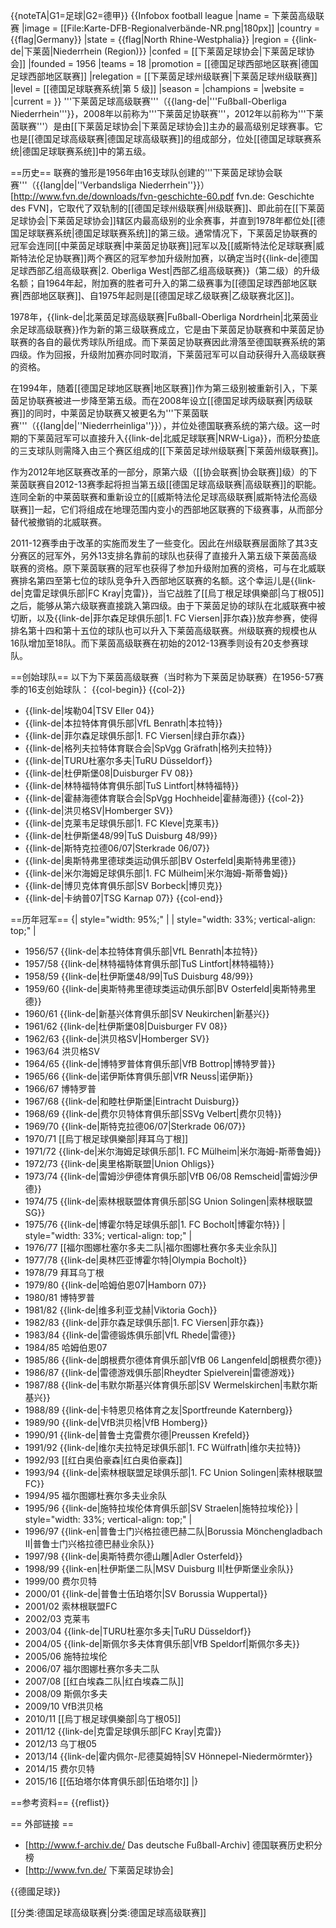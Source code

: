 {{noteTA|G1=足球|G2=德甲}}
{{Infobox football league
|name           = 下莱茵高级联赛
|image          = [[File:Karte-DFB-Regionalverbände-NR.png|180px]]
|country        = {{flag|Germany}}
|state          = {{flag|North Rhine-Westphalia}}
|region         = {{link-de|下莱茵|Niederrhein (Region)}}
|confed         = [[下莱茵足球协会|下莱茵足球协会]]
|founded        = 1956
|teams          = 18
|promotion      = [[德国足球西部地区联赛|德国足球西部地区联赛]]
|relegation     = [[下莱茵足球州级联赛|下莱茵足球州级联赛]]
|level          = [[德国足球联赛系统|第 5 级]]
|season         = 
|champions      = 
|website        = 
|current        = 
}}
'''下莱茵足球高级联赛'''（{{lang-de|'''Fußball-Oberliga Niederrhein'''}}，2008年以前称为'''下莱茵足协联赛'''，2012年以前称为'''下莱茵联赛'''）是由[[下莱茵足球协会|下莱茵足球协会]]主办的最高级别足球赛事。它也是[[德国足球高级联赛|德国足球高级联赛]]的组成部分，位处[[德国足球联赛系统|德国足球联赛系统]]中的第五级。

==历史==
联赛的雏形是1956年由16支球队创建的'''下莱茵足球协会联赛'''（{{lang|de|''Verbandsliga Niederrhein''}}）<ref>[http://www.fvn.de/downloads/fvn-geschichte-60.pdf fvn.de: Geschichte des FVN]</ref>，它取代了双轨制的[[德国足球州级联赛|州级联赛]]、即此前在[[下莱茵足球协会|下莱茵足球协会]]辖区内最高级别的业余赛事，并直到1978年都位处[[德国足球联赛系统|德国足球联赛系统]]的第三级。通常情况下，下莱茵足协联赛的冠军会连同[[中莱茵足球联赛|中莱茵足协联赛]]冠军以及[[威斯特法伦足球联赛|威斯特法伦足协联赛]]两个赛区的冠军参加升级附加赛，以确定当时{{link-de|德国足球西部乙组高级联赛|2. Oberliga West|西部乙组高级联赛}}（第二级）的升级名额；自1964年起，附加赛的胜者可升入的第二级赛事为[[德国足球西部地区联赛|西部地区联赛]]、自1975年起则是[[德国足球乙级联赛|乙级联赛北区]]。

1978年，{{link-de|北莱茵足球高级联赛|Fußball-Oberliga Nordrhein|北莱茵业余足球高级联赛}}作为新的第三级联赛成立，它是由下莱茵足协联赛和中莱茵足协联赛的各自的最优秀球队所组成。而下莱茵足协联赛因此滑落至德国联赛系统的第四级。作为回报，升级附加赛亦同时取消，下莱茵冠军可以自动获得升入高级联赛的资格。

在1994年，随着[[德国足球地区联赛|地区联赛]]作为第三级别被重新引入，下莱茵足协联赛被进一步降至第五级。而在2008年设立[[德国足球丙级联赛|丙级联赛]]的同时，中莱茵足协联赛又被更名为'''下莱茵联赛'''（{{lang|de|''Niederrheinliga''}}），并位处德国联赛系统的第六级。这一时期的下莱茵冠军可以直接升入{{link-de|北威足球联赛|NRW-Liga}}，而积分垫底的三支球队则需降入由三个赛区组成的[[下莱茵足球州级联赛|下莱茵州级联赛]]。

作为2012年地区联赛改革的一部分，原第六级（[[协会联赛|协会联赛]]级）的下莱茵联赛自2012-13赛季起将担当第五级[[德国足球高级联赛|高级联赛]]的职能。连同全新的中莱茵联赛和重新设立的[[威斯特法伦足球高级联赛|威斯特法伦高级联赛]]一起，它们将组成在地理范围内变小的西部地区联赛的下级赛事，从而部分替代被撤销的北威联赛。

2011-12赛季由于改革的实施而发生了一些变化。因此在州级联赛层面除了其3支分赛区的冠军外，另外13支排名靠前的球队也获得了直接升入第五级下莱茵高级联赛的资格。原下莱茵联赛的冠军也获得了参加升级附加赛的资格，可与在北威联赛排名第四至第七位的球队竞争升入西部地区联赛的名额。这个幸运儿是{{link-de|克雷足球俱乐部|FC Kray|克雷}}，当它战胜了[[烏丁根足球俱樂部|乌丁根05]]之后，能够从第六级联赛直接跳入第四级。由于下莱茵足协的球队在北威联赛中被切断，以及{{link-de|菲尔森足球俱乐部|1. FC Viersen|菲尔森}}放弃参赛，使得排名第十四和第十五位的球队也可以升入下莱茵高级联赛。州级联赛的规模也从16队增加至18队。而下莱茵高级联赛在初始的2012-13赛季则设有20支参赛球队。

==创始球队==
以下为下莱茵高级联赛（当时称为下莱茵足协联赛）在1956-57赛季的16支创始球队：
{{col-begin}}
{{col-2}}
* {{link-de|埃勒04|TSV Eller 04}}
* {{link-de|本拉特体育俱乐部|VfL Benrath|本拉特}}
* {{link-de|菲尔森足球俱乐部|1. FC Viersen|绿白菲尔森}}
* {{link-de|格列夫拉特体育联合会|SpVgg Gräfrath|格列夫拉特}}
* {{link-de|TURU杜塞尔多夫|TuRU Düsseldorf}}
* {{link-de|杜伊斯堡08|Duisburger FV 08}}
* {{link-de|林特福特体育俱乐部|TuS Lintfort|林特福特}}
* {{link-de|霍赫海德体育联合会|SpVgg Hochheide|霍赫海德}}
{{col-2}}
* {{link-de|洪贝格SV|Homberger SV}}
* {{link-de|克莱韦足球俱乐部|1. FC Kleve|克莱韦}}
* {{link-de|杜伊斯堡48/99|TuS Duisburg 48/99}}
* {{link-de|斯特克拉德06/07|Sterkrade 06/07}}
* {{link-de|奥斯特弗里德球类运动俱乐部|BV Osterfeld|奥斯特弗里德}}
* {{link-de|米尔海姆足球俱乐部|1. FC Mülheim|米尔海姆-斯蒂鲁姆}}
* {{link-de|博贝克体育俱乐部|SV Borbeck|博贝克}}
* {{link-de|卡纳普07|TSG Karnap 07}}
{{col-end}}

==历年冠军==
{| style="width: 95%;" |
| style="width: 33%; vertical-align: top;" |
* 1956/57 {{link-de|本拉特体育俱乐部|VfL Benrath|本拉特}}
* 1957/58 {{link-de|林特福特体育俱乐部|TuS Lintfort|林特福特}}
* 1958/59 {{link-de|杜伊斯堡48/99|TuS Duisburg 48/99}}
* 1959/60 {{link-de|奥斯特弗里德球类运动俱乐部|BV Osterfeld|奥斯特弗里德}}
* 1960/61 {{link-de|新基兴体育俱乐部|SV Neukirchen|新基兴}}
* 1961/62 {{link-de|杜伊斯堡08|Duisburger FV 08}}
* 1962/63 {{link-de|洪贝格SV|Homberger SV}}
* 1963/64 洪贝格SV
* 1964/65 {{link-de|博特罗普体育俱乐部|VfB Bottrop|博特罗普}}
* 1965/66 {{link-de|诺伊斯体育俱乐部|VfR Neuss|诺伊斯}}
* 1966/67 博特罗普
* 1967/68 {{link-de|和睦杜伊斯堡|Eintracht Duisburg}}
* 1968/69 {{link-de|费尔贝特体育俱乐部|SSVg Velbert|费尔贝特}}
* 1969/70 {{link-de|斯特克拉德06/07|Sterkrade 06/07}}
* 1970/71 [[烏丁根足球俱樂部|拜耳乌丁根]]
* 1971/72 {{link-de|米尔海姆足球俱乐部|1. FC Mülheim|米尔海姆-斯蒂鲁姆}}
* 1972/73 {{link-de|奥里格斯联盟|Union Ohligs}}
* 1973/74 {{link-de|雷姆沙伊德体育俱乐部|VfB 06/08 Remscheid|雷姆沙伊德}}
* 1974/75 {{link-de|索林根联盟体育俱乐部|SG Union Solingen|索林根联盟SG}}
* 1975/76 {{link-de|博霍尔特足球俱乐部|1. FC Bocholt|博霍尔特}}
| style="width: 33%; vertical-align: top;" |
* 1976/77 [[福尔图娜杜塞尔多夫二队|福尔图娜杜赛尔多夫业余队]]
* 1977/78 {{link-de|奥林匹亚博霍尔特|Olympia Bocholt}}
* 1978/79 拜耳乌丁根
* 1979/80 {{link-de|哈姆伯恩07|Hamborn 07}}
* 1980/81 博特罗普
* 1981/82 {{link-de|维多利亚戈赫|Viktoria Goch}}
* 1982/83 {{link-de|菲尔森足球俱乐部|1. FC Viersen|菲尔森}}
* 1983/84 {{link-de|雷德锻炼俱乐部|VfL Rhede|雷德}}
* 1984/85 哈姆伯恩07
* 1985/86 {{link-de|朗根费尔德体育俱乐部|VfB 06 Langenfeld|朗根费尔德}}
* 1986/87 {{link-de|雷德游戏俱乐部|Rheydter Spielverein|雷德游戏}}
* 1987/88 {{link-de|韦默尔斯基兴体育俱乐部|SV Wermelskirchen|韦默尔斯基兴}}
* 1988/89 {{link-de|卡特恩贝格体育之友|Sportfreunde Katernberg}}
* 1989/90 {{link-de|VfB洪贝格|VfB Homberg}}
* 1990/91 {{link-de|普鲁士克雷费尔德|Preussen Krefeld}}
* 1991/92 {{link-de|维尔夫拉特足球俱乐部|1. FC Wülfrath|维尔夫拉特}}
* 1992/93 [[红白奥伯豪森|红白奥伯豪森]]
* 1993/94 {{link-de|索林根联盟足球俱乐部|1. FC Union Solingen|索林根联盟FC}}
* 1994/95 福尔图娜杜赛尔多夫业余队
* 1995/96 {{link-de|施特拉埃伦体育俱乐部|SV Straelen|施特拉埃伦}}
| style="width: 33%; vertical-align: top;" |
* 1996/97 {{link-en|普鲁士门兴格拉德巴赫二队|Borussia Mönchengladbach II|普鲁士门兴格拉德巴赫业余队}}
* 1997/98 {{link-de|奥斯特费尔德山雕|Adler Osterfeld}}
* 1998/99 {{link-en|杜伊斯堡二队|MSV Duisburg II|杜伊斯堡业余队}}
* 1999/00 费尔贝特
* 2000/01 {{link-de|普鲁士伍珀塔尔|SV Borussia Wuppertal}}
* 2001/02 索林根联盟FC
* 2002/03 克莱韦
* 2003/04 {{link-de|TURU杜塞尔多夫|TuRU Düsseldorf}}
* 2004/05 {{link-de|斯佩尔多夫体育俱乐部|VfB Speldorf|斯佩尔多夫}}
* 2005/06 施特拉埃伦
* 2006/07 福尔图娜杜赛尔多夫二队
* 2007/08 [[红白埃森二队|红白埃森二队]]
* 2008/09 斯佩尔多夫
* 2009/10 VfB洪贝格
* 2010/11 [[烏丁根足球俱樂部|乌丁根05]]
* 2011/12 {{link-de|克雷足球俱乐部|FC Kray|克雷}}
* 2012/13 乌丁根05
* 2013/14 {{link-de|霍内佩尔-尼德莫姆特|SV Hönnepel-Niedermörmter}}
* 2014/15 费尔贝特
* 2015/16 [[伍珀塔尔体育俱乐部|伍珀塔尔]]
|}

==参考资料==
{{reflist}}

== 外部链接 ==
* [http://www.f-archiv.de/ Das deutsche Fußball-Archiv] 德国联赛历史积分榜
* [http://www.fvn.de/ 下莱茵足球协会]

{{德國足球}}

[[分类:德国足球高级联赛|分类:德国足球高级联赛]]
